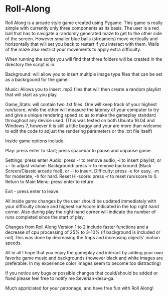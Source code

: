 # Roll-Along

Roll Along is a arcade style game created using Pygame.
This game is really simple with currently only three components as its basis.
The user is a red ball that has to navigate a randomly generated maze to get to the other
side of the screen. However smaller blue balls (streamers) move vertically and horizontally that will set you
back to restart if you interact with them. Walls of the maze also restrict your movements to apply extra difficulty.

When running the script you will find that three folders will be created in the directory the script is in.

Background: will allow you to insert multiple image type files that can be set as a backrgound for the game.

Music: Allows you to insert .mp3 files that will then create a random playlist that will start as you play.

Game_Stats: will contain two .txt files. One will keep track of your highest run/score, while the other will
measure the latency of your computer to try and give a unique rendering speed so as to make the gameplay standard
throughout any device used. 
(This was tested on both Ubuntu 16.04 and Windows 7, however it is still a little buggy and your are
more than welcome to edit the code to adjust the rendering parameters or the .txt file itself)

Inside game options include:

Play: press enter to start; press spacebar to pause and unpause game.

Settings: press enter
        Audio: press -r to remove audio, -i to insert playlist, or +- to adjust volume.
        Background: press -r to remove backround (Black Screen/Classic arcade feel), or -i to insert.
        Difficulty: press -e for easy, -m for moderate, -h for hard.
        Reset Hi-score: press -r to reset run/score to 0.
        Return to Main Menu: press enter to return.

Exit - press enter to leave.

All inside game changes by the user should be updated immediately with your difficulty choice and highest run/score indicated in the top
right hand corner. Also during play the right hand corner will indicate the number of runs completed since the start of play.

Changes from Roll Along Version 1 to 2 include faster functions and a decrease of cpu processing of 25% to 3-10% (if background is included or not) This was done by decreasing the fmps and increasing objects' motion speeds.

All in all I hope that you enjoy the gameplay and interact by adding your own favorite game music and backgrounds (however black and 
white images are preferable. In my experience color images seem to become too distracting) 

If you notice any bugs or possible changes that could/should be added or fixed please feel free to notify me Severian-desu-ga.

Much appriciated for your patronage, and have free fun with Roll Along!
